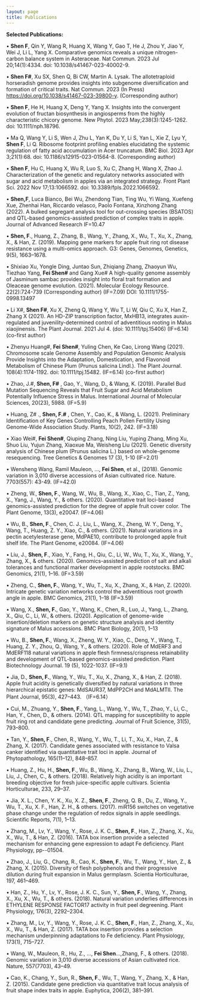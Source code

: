 ```yaml
---
layout: page
title: Publications
---
```


**Selected Publications:**      

•	**Shen F**, Qin Y, Wang R, Huang X, Wang Y, Gao T, He J, Zhou Y, Jiao Y, Wei J, Li L, Yang X. Comparative genomics reveals a unique nitrogen-carbon balance system in Asteraceae. Nat Commun. 2023 Jul 20;14(1):4334. doi: 10.1038/s41467-023-40002-9. 

•	**Shen F#**, Xu SX, Shen Q, Bi CW, Martin A. Lysak. The allotetraploid horseradish genome provides insights into subgenome diversification and formation of critical traits. Nat Commun. 2023 (In Press)  https://doi.org/10.1038/s41467-023-39800-y. (Corresponding author)

•	**Shen F**, He H, Huang X, Deng Y, Yang X. Insights into the convergent evolution of fructan biosynthesis in angiosperms from the highly characteristic chicory genome. New Phytol. 2023 May;238(3):1245-1262. doi: 10.1111/nph.18796.

• Ma Q, Wang Y, Li S, Wen J, Zhu L, Yan K, Du Y, Li S, Yan L, Xie Z, Lyu Y, **Shen F**, Li Q. Ribosome footprint profiling enables elucidating the systemic regulation of fatty acid accumulation in Acer truncatum. BMC Biol. 2023 Apr 3;21(1):68. doi: 10.1186/s12915-023-01564-8. (Corresponding author)

• **Shen F**, Hu C, Huang X, Wu R, Luo S, Xu C, Zhang H, Wang X, Zhao J. Characterization of the genetic and regulatory networks associated with sugar and acid metabolism in apples via an integrated strategy. Front Plant Sci. 2022 Nov 17;13:1066592. doi: 10.3389/fpls.2022.1066592.

•	**Shen,F**, Luca Bianco, Bei Wu, Zhendong Tian, Ting Wu, Yi Wang, Xuefeng Xue, Zhenhai Han, Riccardo velasco, Paolo Fontana, Xinzhong Zhang (2022). A bulked segregant analysis tool for out-crossing species (BSATOS) and QTL-based genomics-assisted prediction of complex traits in apple. Journal of Advanced Research IF=10.47

•	**Shen, F**., Huang, Z., Zhang, B., Wang, Y., Zhang, X., Wu, T., Xu, X., Zhang, X., & Han, Z. (2019). Mapping gene markers for apple fruit ring rot disease resistance using a multi-omics approach. G3: Genes, Genomes, Genetics, 9(5), 1663–1678.

•	Shixiao Xu, Yongle Ding, Juntao Sun, Zhiqiang Zhang, Zhaoyun Wu, Tiezhao Yang, **Fei Shen#** and Gang Xue# A high-quality genome assembly of Jasminum sambac provides insight into floral trait formation and Oleaceae genome evolution. (2021). Molecular Ecology Resource. 22(2):724-739 (Corresponding author) (IF=7.09) DOI: 10.1111/1755-0998.13497 

•	Li X#, **Shen F#**, Xu X, Zheng Q, Wang Y, Wu T, Li W, Qiu C, Xu X, Han Z, Zhang X (2021). An HD-ZIP transcription factor, MxHB13, integrates auxin-regulated and juvenility-determined control of adventitious rooting in Malus xiaojinensis. The Plant Journal. 2021 Jul 4. (doi: 10.1111/tpj.15406) (IF=6.14) (co-first author)

•	Zhenyu Huang#, **Fei Shen#**, Yuling Chen, Ke Cao, Lirong Wang (2021). Chromosome scale Genome Assembly and Population Genomic Analysis Provide Insights into the Adaptation, Domestication, and Flavonoid Metabolism of Chinese Plum (Prunus salicina Lindl.). The Plant Journal. 108(4):1174-1192. doi: 10.1111/tpj.15482. (IF=6.14) (co-first author)

•	Zhao, J.#, **Shen, F#** , Gao, Y., Wang, D., & Wang, K. (2019). Parallel Bud Mutation Sequencing Reveals that Fruit Sugar and Acid Metabolism Potentially Influence Stress in Malus. International Journal of Molecular Sciences, 20(23), 5988. (IF=5.9)

•	Huang, Z# ., **Shen, F.#** , Chen, Y., Cao, K., & Wang, L. (2021). Preliminary Identification of Key Genes Controlling Peach Pollen Fertility Using Genome-Wide Association Study. Plants, 10(2), 242. (IF=3.18)

•	Xiao Wei#, **Fei Shen#**, Qiuping Zhang, Ning Liu, Yuping Zhang, Ming Xu, Shuo Liu, Yujun Zhang, Xiaoxue Ma, Weisheng Liu (2021). Genetic diversity analysis of Chinese plum (Prunus salicina L.) based on whole-genome resequencing. Tree Genetics & Genomes 17 (3), 1-10 (IF=2.01)

•	Wensheng Wang, Ramil Mauleon, …, **Fei Shen**, et al., (2018). Genomic variation in 3,010 diverse accessions of Asian cultivated rice. Nature. 7703(557): 43-49. (IF=42.0)

•	Zheng, W., **Shen, F**., Wang, W., Wu, B., Wang, X., Xiao, C., Tian, Z., Yang, X., Yang, J., Wang, Y., & others. (2020). Quantitative trait loci-based genomics-assisted prediction for the 
degree of apple fruit cover color. The Plant Genome, 13(3), e20047. (IF=4.06)

•	Wu, B., **Shen, F**., Chen, C. J., Liu, L., Wang, X., Zheng, W. Y., Deng, Y., Wang, T., Huang, Z. Y., Xiao, C., & others. (2021). Natural variations in a pectin acetylesterase gene, MdPAE10, contribute to prolonged apple fruit shelf life. The Plant Genome, e20084. (IF=4.06)

•	Liu, J., **Shen, F**., Xiao, Y., Fang, H., Qiu, C., Li, W., Wu, T., Xu, X., Wang, Y., Zhang, X., & others. (2020). Genomics-assisted prediction of salt and alkali tolerances and functional marker development in apple rootstocks. BMC Genomics, 21(1), 1–16. (IF=3.59)

•	Zheng, C., **Shen, F.**, Wang, Y., Wu, T., Xu, X., Zhang, X., & Han, Z. (2020). Intricate genetic variation networks control the adventitious root growth angle in apple. BMC Genomics, 21(1), 1–18 (IF=3.59)

•	Wang, X., **Shen, F.**, Gao, Y., Wang, K., Chen, R., Luo, J., Yang, L., Zhang, X., Qiu, C., Li, W., & others. (2020). Application of genome-wide insertion/deletion markers on genetic structure analysis and identity signature of Malus accessions. BMC Plant Biology, 20(1), 1–13 

•	Wu, B., **Shen, F.**, Wang, X., Zheng, W. Y., Xiao, C., Deng, Y., Wang, T., Huang, Z. Y., Zhou, Q., Wang, Y., & others. (2020). Role of MdERF3 and MdERF118 natural variations in apple flesh firmness/crispness retainability and development of QTL-based genomics-assisted prediction. Plant Biotechnology Journal. 19 (5), 1022-1037. (IF=9.1)

•	Jia, D., **Shen, F.**, Wang, Y., Wu, T., Xu, X., Zhang, X., & Han, Z. (2018). Apple fruit acidity is 
genetically diversified by natural variations in three hierarchical epistatic genes: MdSAUR37, MdPP2CH and MdALMTII. The Plant Journal, 95(3), 427–443. （IF=6.14）

•	Cui, M., Zhuang, Y., **Shen, F**., Yang, L., Wang, Y., Wu, T., Zhao, Y., Li, C., Han, Y., Chen, D., & others. (2014). QTL mapping for susceptibility to apple fruit ring rot and candidate gene predicting. Journal of Fruit Science, 31(5), 793–800.

•	Tan, Y., **Shen, F**., Chen, R., Wang, Y., Wu, T., Li, T., Xu, X., Han, Z., & Zhang, X. (2017). Candidate genes associated with resistance to Valsa canker identified via quantitative trait loci in apple. Journal of Phytopathology, 165(11–12), 848–857.


•	Huang, Z., Hu, H., **Shen, F**., Wu, B., Wang, X., Zhang, B., Wang, W., Liu, L., Liu, J., Chen, C., & others. (2018). Relatively high acidity is an important breeding objective for fresh juice-specific apple cultivars. Scientia Horticulturae, 233, 29–37.

•	Jia, X. L., Chen, Y. K., Xu, X. Z., **Shen, F**., Zheng, Q. B., Du, Z., Wang, Y., Wu, T., Xu, X. F., Han, Z. H., & others. (2017). miR156 switches on vegetative phase change under the regulation of redox signals in apple seedlings. Scientific Reports, 7(1), 1–13.

•	Zhang, M., Lv, Y., Wang, Y., Rose, J. K. C., **Shen, F**., Han, Z., Zhang, X., Xu, X., Wu, T., & Han, Z. (2016). TATA box insertion provide a selected mechanism for enhancing gene expression to adapt Fe deficiency. Plant Physiology, pp--01504.

•	Zhao, J., Liu, G., Chang, R., Cao, K., **Shen, F**., Wu, T., Wang, Y., Han, Z., & Zhang, X. (2015). Diversity of flesh polyphenols and their progressive dilution during fruit expansion in Malus germplasm. Scientia Horticulturae, 197, 461–469.

•	Han, Z., Hu, Y., Lv, Y., Rose, J. K. C., Sun, Y., **Shen, F**., Wang, Y., Zhang, X., Xu, X., Wu, T., & others. (2018). Natural variation underlies differences in ETHYLENE RESPONSE FACTOR17 activity in fruit peel degreening. Plant Physiology, 176(3), 2292–2304.

•	Zhang, M., Lv, Y., Wang, Y., Rose, J. K. C., **Shen, F**., Han, Z., Zhang, X., Xu, X., Wu, T., & Han, Z. (2017). TATA box insertion provides a selection mechanism underpinning adaptations to Fe deficiency. Plant Physiology, 173(1), 715–727.

•	Wang, W., Mauleon, R., Hu, Z., ..., **Fei Shen**...,Zhang, F., & others. (2018). Genomic variation in 3,010 diverse accessions of Asian 
cultivated rice. Nature, 557(7703), 43–49.

•	Cao, K., Chang, Y., Sun, R., **Shen, F**., Wu, T., Wang, Y., Zhang, X., & Han, Z. (2015). Candidate gene prediction via quantitative trait locus analysis of fruit shape index traits in apple. Euphytica, 206(2), 381–391.
